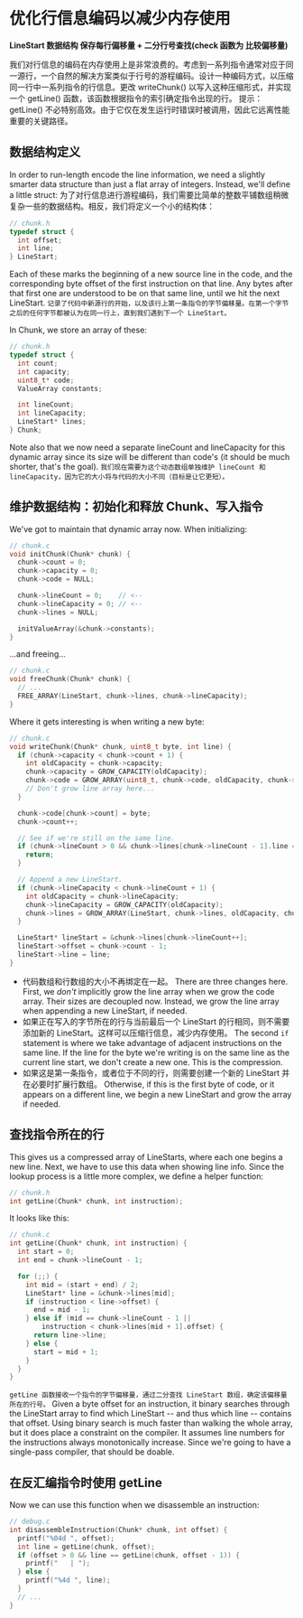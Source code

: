# 优化行信息编码以减少内存使用

**LineStart 数据结构 保存每行偏移量 + 二分行号查找(check 函数为 比较偏移量)**

我们对行信息的编码在内存使用上是非常浪费的。考虑到一系列指令通常对应于同一源行，一个自然的解决方案类似于行号的游程编码。设计一种编码方式，以压缩同一行中一系列指令的行信息。更改 writeChunk() 以写入这种压缩形式，并实现一个 getLine() 函数，该函数根据指令的索引确定指令出现的行。
提示： getLine() 不必特别高效。由于它仅在发生运行时错误时被调用，因此它远离性能重要的关键路径。

## 数据结构定义

In order to run-length encode the line information, we need a slightly smarter data structure than just a flat array of integers. Instead, we'll define a little struct:
为了对行信息进行游程编码，我们需要比简单的整数平铺数组稍微复杂一些的数据结构。相反，我们将定义一个小的结构体：

```c
// chunk.h
typedef struct {
  int offset;
  int line;
} LineStart;

```

Each of these marks the beginning of a new source line in the code, and the
corresponding byte offset of the first instruction on that line. Any bytes after
that first one are understood to be on that same line, until we hit the next
LineStart.
`记录了代码中新源行的开始，以及该行上第一条指令的字节偏移量。在第一个字节之后的任何字节都被认为在同一行上，直到我们遇到下一个 LineStart。`

In Chunk, we store an array of these:

```c
// chunk.h
typedef struct {
  int count;
  int capacity;
  uint8_t* code;
  ValueArray constants;

  int lineCount;
  int lineCapacity;
  LineStart* lines;
} Chunk;
```

Note also that we now need a separate lineCount and lineCapacity for this
dynamic array since its size will be different than code's (it should be much
shorter, that's the goal).
`我们现在需要为这个动态数组单独维护 lineCount 和 lineCapacity，因为它的大小将与代码的大小不同（目标是让它更短）。`

## 维护数据结构：初始化和释放 Chunk、写入指令

We've got to maintain that dynamic array now. When initializing:

```c
// chunk.c
void initChunk(Chunk* chunk) {
  chunk->count = 0;
  chunk->capacity = 0;
  chunk->code = NULL;

  chunk->lineCount = 0;    // <--
  chunk->lineCapacity = 0; // <--
  chunk->lines = NULL;

  initValueArray(&chunk->constants);
}
```

...and freeing...

```c
// chunk.c
void freeChunk(Chunk* chunk) {
  // ...
  FREE_ARRAY(LineStart, chunk->lines, chunk->lineCapacity);
}
```

Where it gets interesting is when writing a new byte:

```c
// chunk.c
void writeChunk(Chunk* chunk, uint8_t byte, int line) {
  if (chunk->capacity < chunk->count + 1) {
    int oldCapacity = chunk->capacity;
    chunk->capacity = GROW_CAPACITY(oldCapacity);
    chunk->code = GROW_ARRAY(uint8_t, chunk->code, oldCapacity, chunk->capacity);
    // Don't grow line array here...
  }

  chunk->code[chunk->count] = byte;
  chunk->count++;

  // See if we're still on the same line.
  if (chunk->lineCount > 0 && chunk->lines[chunk->lineCount - 1].line == line) {
    return;
  }

  // Append a new LineStart.
  if (chunk->lineCapacity < chunk->lineCount + 1) {
    int oldCapacity = chunk->lineCapacity;
    chunk->lineCapacity = GROW_CAPACITY(oldCapacity);
    chunk->lines = GROW_ARRAY(LineStart, chunk->lines, oldCapacity, chunk->lineCapacity);
  }

  LineStart* lineStart = &chunk->lines[chunk->lineCount++];
  lineStart->offset = chunk->count - 1;
  lineStart->line = line;
}
```

- 代码数组和行数组的大小不再绑定在一起。
  There are three changes here. First, we _don't_ implicitly grow the line array
  when we grow the code array. Their sizes are decoupled now. Instead, we grow the
  line array when appending a new LineStart, if needed.
- 如果正在写入的字节所在的行与当前最后一个 LineStart 的行相同，则不需要添加新的 LineStart。这样可以压缩行信息，减少内存使用。
  The second `if` statement is where we take advantage of adjacent instructions on
  the same line. If the line for the byte we're writing is on the same line as
  the current line start, we don't create a new one. This is the compression.
- 如果这是第一条指令，或者位于不同的行，则需要创建一个新的 LineStart 并在必要时扩展行数组。
  Otherwise, if this is the first byte of code, or it appears on a different line,
  we begin a new LineStart and grow the array if needed.

## 查找指令所在的行

This gives us a compressed array of LineStarts, where each one begins a new line. Next, we have to use this data when showing line info.
Since the lookup process is a little more complex, we define a helper function:

```c
// chunk.h
int getLine(Chunk* chunk, int instruction);
```

It looks like this:

```c
// chunk.c
int getLine(Chunk* chunk, int instruction) {
  int start = 0;
  int end = chunk->lineCount - 1;

  for (;;) {
    int mid = (start + end) / 2;
    LineStart* line = &chunk->lines[mid];
    if (instruction < line->offset) {
      end = mid - 1;
    } else if (mid == chunk->lineCount - 1 ||
        instruction < chunk->lines[mid + 1].offset) {
      return line->line;
    } else {
      start = mid + 1;
    }
  }
}
```

`getLine 函数接收一个指令的字节偏移量，通过二分查找 LineStart 数组，确定该偏移量所在的行号。`
Given a byte offset for an instruction, it binary searches through the
LineStart array to find which LineStart -- and thus which line -- contains that
offset. Using binary search is much faster than walking the whole array, but
it does place a constraint on the compiler. It assumes line numbers for the
instructions always monotonically increase. Since we're going to have a
single-pass compiler, that should be doable.

## 在反汇编指令时使用 getLine

Now we can use this function when we disassemble an instruction:

```c
// debug.c
int disassembleInstruction(Chunk* chunk, int offset) {
  printf("%04d ", offset);
  int line = getLine(chunk, offset);
  if (offset > 0 && line == getLine(chunk, offset - 1)) {
    printf("   | ");
  } else {
    printf("%4d ", line);
  }
  // ...
}
```

